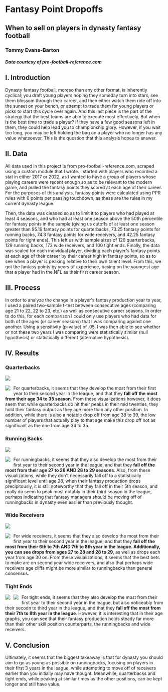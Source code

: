 # Fantasy Point Dropoffs

## When to sell on players in dynasty fantasy football
### Tommy Evans-Barton

##### Data courtesy of pro-football-reference.com

## I. Introduction

Dynasty fantasy football, moreso than any other format, is inherently cyclical; you draft young players hoping they someday turn into stars, see them blossom through their career, and then either watch them ride off into the sunset on your bench, or attempt to trade them for young players or picks to start this cycle over again. And this last piece is the part of the strategy that the best teams are able to execute most effectively. But when is the best time to trade a player? If they have a few good seasons left in them, they could help lead you to championship glory. However, if you wait too long, you may be left holding the bag on a player who no longer has any value whatsoever. This is the question that this analysis hopes to answer.

## II. Data

All data used in this project is from pro-football-reference.com, scraped using a custom module that I wrote. I started with players who recorded a stat in either 2017 or 2022, as I wanted to have a group of players whose playing careers were recent enough so as to be relevant to the modern game, and pulled the fantasy points they scored at each age of their career. For the purposes of this analysis, fantasy points were calculated using PPR rules with 6 points per passing touchdown, as these are the rules in my current dynasty league.

Then, the data was cleaned so as to limit it to players who had played at least 4 seasons, and who had at least one season above the 50th percentile for fantasy points in the sample (giving us cutoffs of at least one season greater than 95.19 fantasy points for quarterbacks, 73.25 fantasy points for running backs, 74.3 fantasy points for wide receivers, and 42.25 fantasy points for tight ends). This left us with sample sizes of 126 quarterbacks, 129 running backs, 173 wide receivers, and 100 tight ends. Finally, the data was scaled for each individual player, dividing each player's fantasy points at each age of their career by their career high in fantasy points, so as to see when a player is peaking relative to their own talent level. From this, we got the fantasy points by years of experience, basing on the youngest age that a player had in the NFL as their first career season.

## III. Process

In order to analyze the change in a player's fantasy production year to year, I used a paired two-sample t-test between consecutive ages (comparing age 21 to 22, 22 to 23, etc.) as well as consecutive career seasons. In order to do this, for each comparison I could only use players who had data for both of the ages (or career seasons) that I was comparing against one another. Using a sensitivity (p-value) of .05, I was then able to see whether or not these two years I was comparing were statistically similar (null hypothesis) or statistically different (alternative hypothesis).

## IV. Results

### Quarterbacks

<img src="visualizations/Quarter_Back_box_and_whiskers_age_with_table.png"
     style="float: left; margin-right: 10px; margin-bottom: 5px;" />

<br>

<img src="visualizations/Quarter_Back_box_and_whiskers_career_season_with_table.png"
     style="float: left; margin-right: 10px;margin-bottom: 10px;" />

For quarterbacks, it seems that they develop the most from their first year to their second year in the league, and that they **fall off the most from their age 34 to 35 season**. From these visualizations however, it does seem that while quarterbacks do hit their peaks in their mid twenties, they hold their fantasy output as they age more than any other position. In addition, while there is also a notable drop off from age 38 to 39, the low number of players that actually play to that age make this drop off not as significant as the one from age 34 to 35.

### Running Backs

<img src="visualizations/Running_Back_box_and_whiskers_age_with_table.png"
     style="float: left; margin-right: 10px; margin-bottom: 5px;" />

<br>

<img src="visualizations/Running_Back_box_and_whiskers_career_season_with_table.png"
     style="float: left; margin-right: 10px;margin-bottom: 10px;" />

For runningbacks, it seems that they also develop the most from their first year to their second year in the league, and that they **fall off the most from their age 27 to 28 AND 28 to 29 seasons**. Also, from these visualizations, while they don't necessarily fall off to a statistically significant level until age 28, when their fantasy production drops precipitously, it is still noteworthy that they fall off in their 5th season, and really do seem to peak most notably in their third season in the league, perhaps indicating that fantasy managers should be moving off of runningbacks in dynasty even earlier than previously thought.

### Wide Receivers

<img src="visualizations/Wide_Receiver_box_and_whiskers_age_with_table.png"
     style="float: left; margin-right: 10px; margin-bottom: 5px;" />

<br>

<img src="visualizations/Wide_Receiver_box_and_whiskers_career_season_with_table.png"
     style="float: left; margin-right: 10px;margin-bottom: 10px;" />

For wide receivers, it seems that they also develop the most from their first year to their second year in the league, and that they **fall off the most from their 6th to 7th AND 7th to 8th year in the league. Additionally, you can see drops from ages 27 to 28 and 28 to 29**, as well as drops each year from age 30 on. From these visualizations, it seems that the best bets to make are on second year wide receivers, and also that perhaps wide receivers age cliffs might be more similar to runningbacks than general consensus.

### Tight Ends

<img src="visualizations/Tight_End_box_and_whiskers_age_with_table.png"
     style="float: left; margin-right: 10px; margin-bottom: 5px;" />

<img src="visualizations/Tight_End_box_and_whiskers_career_season_with_table.png"
     style="float: left; margin-right: 10px;margin-bottom: 10px;" />

For tight ends, it seems that they also develop the most from their first year to their second year in the league, but also noticeably from their secodn to third year in the league, and that they **fall off the most from their 7th to 8th year in the league**. However, it is interesting that in their age graphs, you can see that their fantasy production holds steady far more than their other skill position counterparts, the runningbacks and wide receivers.

## V. Conclusion

Ultimately, it seems that the biggest takeaway is that for dynasty you should aim to go as young as possible on runningbacks, focusing on players in their first 3 years in the league, while attempting to move off of receivers earlier than you initially may have thought. Meanwhile, quarterbacks and tight ends, while peaking at similar times as the other positions, can be kept longer and still have value.

